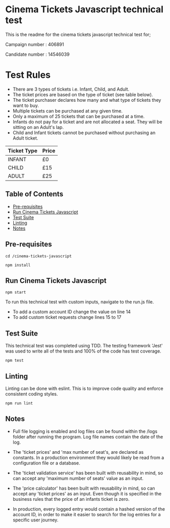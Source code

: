 # Cinema Tickets Javascript technical test

This is the readme for the cinema tickets javascript technical test for;

Campaign number : 406891

Candidate number : 14546039

# Test Rules
- There are 3 types of tickets i.e. Infant, Child, and Adult.
- The ticket prices are based on the type of ticket (see table below).
- The ticket purchaser declares how many and what type of tickets they want to buy.
- Multiple tickets can be purchased at any given time.
- Only a maximum of 25 tickets that can be purchased at a time.
- Infants do not pay for a ticket and are not allocated a seat. They will be sitting on an Adult's lap.
- Child and Infant tickets cannot be purchased without purchasing an Adult ticket.

|   Ticket Type    |     Price   |
| ---------------- | ----------- |
|    INFANT        |    £0       |
|    CHILD         |    £15     |
|    ADULT         |    £25      |

## Table of Contents

- [Pre-requisites](#pre-requisites)
- [Run Cinema Tickets Javascript](#run-cinema-tickets-javascript)
- [Test Suite](#test-suite)
- [Linting](#linting)
- [Notes](#notes)

## Pre-requisites

```shell
cd /cinema-tickets-javascript

npm install
```

## Run Cinema Tickets Javascript

```shell
npm start
```
To run this technical test with custom inputs, navigate to the run.js file.

- To add a custom account ID change the value on line 14
- To add custom ticket requests change lines 15 to 17


## Test Suite

This technical test was completed using TDD. The testing framework 'Jest' was used to write all of the tests and 100% of the code has test coverage. 

```shell
npm test
```

## Linting

Linting can be done with eslint. This is to improve code quality and enforce consistent coding styles.

```shell
npm run lint
```

## Notes

- Full file logging is enabled and log files can be found within the /logs folder after running the program. Log file names contain the date of the log.

- The 'ticket prices' and 'max number of seat's, are declared as constants. In a production environment they would likely be read from a configuration file or a database.

- The 'ticket validation service' has been built with reusability in mind, so can accept any 'maximum number of seats' value as an input.

- The 'price calculator' has been built with reusability in mind, so can accept any 'ticket prices' as an input. Even though it is specified in the business rules that the price of an infants ticket is zero.

- In production, every logged entry would contain a hashed version of the account ID, in order to make it easier to search for the log entries for a specific user journey.

